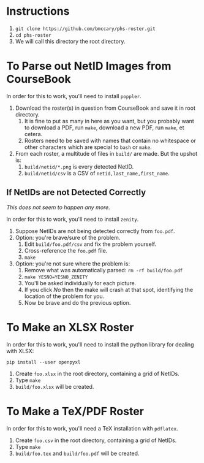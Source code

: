 
# Instructions

1. `git clone https://github.com/bmccary/phs-roster.git`
1. `cd phs-roster`
1. We will call this directory the root directory.

# To Parse out NetID Images from CourseBook

In order for this to work, you'll need to install `poppler`.

1. Download the roster(s) in question from CourseBook and save it in root directory.
   1. It is fine to put as many in here as you want, but you probably want to download a PDF, run `make`, download a new PDF, run `make`, et cetera.
   1. Rosters need to be saved with names that contain no whitespace or other characters which are special to `bash` or `make`.
1. From each roster, a multitude of files in `build/` are made. But the upshot is:
   1. `build/netid/*.png` is every detected NetID.
   1. `build/netid/csv` is a CSV of `netid,last_name,first_name`.

## If NetIDs are not Detected Correctly

*This does not seem to happen any more.*

In order for this to work, you'll need to install `zenity`.

1. Suppose NetIDs are not being detected correctly from `foo.pdf`.
1. Option: you're brave/sure of the problem.
   1. Edit `build/foo.pdf/csv` and fix the problem yourself.
   1. Cross-reference the `foo.pdf` file.
   1. `make`
1. Option: you're not sure where the problem is:
   1. Remove what was automatically parsed: `rm -rf build/foo.pdf`
   1. `make YESNO=YESNO_ZENITY`
   1. You'll be asked individually for each picture.
   1. If you click *No* then the make will crash at that spot, identifying the location of the problem for you.
   1. Now be brave and do the previous option.

# To Make an XLSX Roster

In order for this to work, you'll need to install the python library for dealing with XLSX:

```
pip install --user openpyxl
```

1. Create `foo.xlsx` in the root directory, containing a grid of NetIDs.
1. Type `make`
1. `build/foo.xlsx` will be created.

# To Make a TeX/PDF Roster

In order for this to work, you'll need a TeX installation with `pdflatex`.

1. Create `foo.csv` in the root directory, containing a grid of NetIDs.
1. Type `make`
1. `build/foo.tex` and `build/foo.pdf` will be created.

